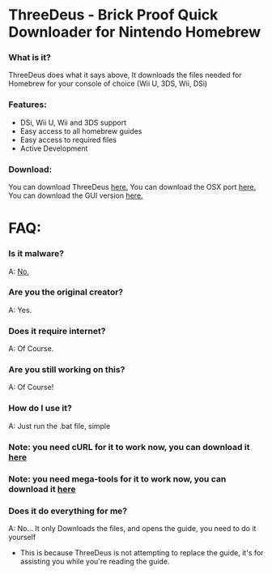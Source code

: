 # ThreeDeus - Brick Proof Quick Downloader for Nintendo Homebrew

### What is it?
ThreeDeus does what it says above, It downloads the files needed for Homebrew for your console of choice (Wii U, 3DS, Wii, DSi)

### Features:
* DSi, Wii U, Wii and 3DS support
* Easy access to all homebrew guides
* Easy access to required files
* Active Development

### Download:
You can download ThreeDeus [here.](https://github.com/jijipwn/ThreeDeus/releases/latest)
You can download the OSX port [here.](https://github.com/GithubPagesStuff/ThreeDeus)
You can download the GUI version [here.](https://github.com/jijipwn/ThreeDeusGui/releases/latest)

# FAQ:

### Is it malware?
A: [No.](https://www.virustotal.com/#/file/ebb87f27bc3e18bf75cfefb61ba4737b176e684c087d125ee016902ecfd8c168/detection)

### Are you the original creator?
A: Yes.

### Does it require internet?
A: Of Course.

### Are you still working on this?
A: Of Course!

### How do I use it?
A: Just run the .bat file, simple
### Note: you need cURL for it to work now, you can download it [here](https://curl.haxx.se/download.html)
### Note: you need mega-tools for it to work now, you can download it [here](https://megatools.megous.com/)

### Does it do everything for me?
A: No... It only Downloads the files, and opens the guide, you need to do it yourself 
* This is because ThreeDeus is not attempting to replace the guide, it's for assisting you while you're reading the guide.
